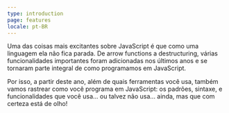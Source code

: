 ```yaml
---
type: introduction
page: features
locale: pt-BR
---
```


Uma das coisas mais excitantes sobre JavaScript é que como uma linguagem ela não fica parada. De arrow functions a destructuring, várias funcionalidades importantes foram adicionadas nos últimos anos e se tornaram parte integral de como programamos em JavaScript.

Por isso, a partir deste ano, além de quais ferramentas você usa, também vamos rastrear como você programa em JavaScript: os padrões, sintaxe, e funcionalidades que você usa... ou talvez não usa... ainda, mas que com certeza está de olho!
